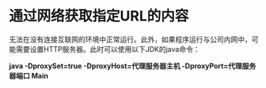 # 通过网络获取指定URL的内容
无法在没有连接互联网的环境中正常运行。此外，如果程序运行与公司内网中，可能需要设置HTTP服务器。此时可以使用以下JDK的java命令：

__java -DproxySet=true -DproxyHost=代理服务器主机 -DproxyPort=代理服务器端口 Main__
